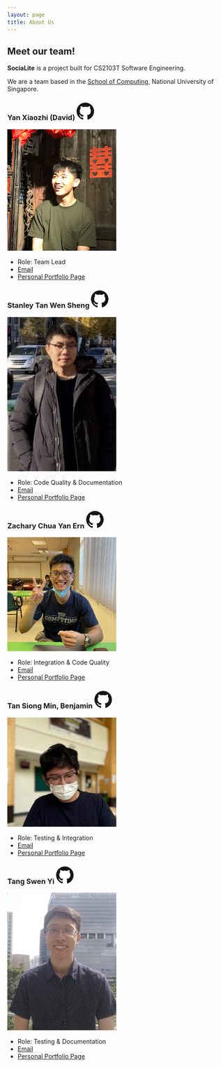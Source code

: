 ```yaml
---
layout: page
title: About Us
---
```


## Meet our team!

**SociaLite** is a project built for CS2103T Software Engineering.

We are a team based in the [School of Computing](https://www.comp.nus.edu.sg/), National University of Singapore.

### Yan Xiaozhi (David) [<img src="images/github-icon.png" width="40px">](https://github.com/david-eom)

<img src="images/david-eom.png" width="250px">

* Role: Team Lead
* [Email](mailto:yan_xiaozhi@u.nus.edu)
* [Personal Portfolio Page](team/david-eom.md)

### Stanley Tan Wen Sheng [<img src="images/github-icon.png" width="40px">](https://github.com/stanley-1)

<img src="images/stanley-1.png" width="250px">

* Role: Code Quality & Documentation
* [Email](mailto:stanley.tan@u.nus.edu)
* [Personal Portfolio Page](team/stanley-1.md)

### Zachary Chua Yan Ern [<img src="images/github-icon.png" width="40px">](https://github.com/Zacchua)

<img src="images/zacchua.png" width="250px">

* Role: Integration & Code Quality
* [Email](mailto:e0543984@u.nus.edu)
* [Personal Portfolio Page](team/zacchua.md)

### Tan Siong Min, Benjamin [<img src="images/github-icon.png" width="40px">](https://github.com/bnjmnt4n)

<img src="images/bnjmnt4n.png" width="250px">

* Role: Testing & Integration
* [Email](mailto:benjamint@u.nus.edu)
* [Personal Portfolio Page](team/bnjmnt4n.md)

### Tang Swen Yi [<img src="images/github-icon.png" width="40px">](https://github.com/EssWhyy)

<img src="images/esswhyy.png" width="250px">

* Role: Testing & Documentation
* [Email](mailto:e0532612@u.nus.edu)
* [Personal Portfolio Page](team/esswhyy.md)
